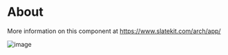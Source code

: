 # About
More information on this component at https://www.slatekit.com/arch/app/

![image](https://www.slatekit.com/assets/app/media/arch/slatekit-app.png)

